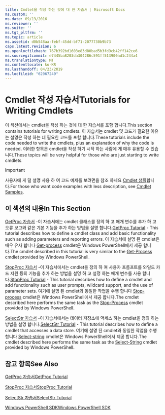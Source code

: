 ```yaml
---
title: Cmdlet을 작성 하는 것에 대 한 자습서 | Microsoft Docs
ms.custom: ''
ms.date: 09/13/2016
ms.reviewer: ''
ms.suite: ''
ms.tgt_pltfrm: ''
ms.topic: article
ms.assetid: d0b548aa-febf-45dd-bf71-2077730b9b73
caps.latest.revision: 6
ms.openlocfilehash: 767b392bd1603e83d80bad5b3fd9cb42ff142ce6
ms.sourcegitcommit: e7445ba8203da304286c591ff513900ad1c244a4
ms.translationtype: MT
ms.contentlocale: ko-KR
ms.lasthandoff: 04/23/2019
ms.locfileid: "62067249"
---
```

# <a name="tutorials-for-writing-cmdlets"></a><span data-ttu-id="c0368-102">Cmdlet 작성 자습서</span><span class="sxs-lookup"><span data-stu-id="c0368-102">Tutorials for Writing Cmdlets</span></span>

<span data-ttu-id="c0368-103">이 섹션에서는 cmdlet을 작성 하는 것에 대 한 자습서를 포함 합니다.</span><span class="sxs-lookup"><span data-stu-id="c0368-103">This section contains tutorials for writing cmdlets.</span></span> <span data-ttu-id="c0368-104">이 자습서는 cmdlet 및 코드가 필요한 이유는 설명은 작성 하는 데 필요한 코드를 포함 합니다.</span><span class="sxs-lookup"><span data-stu-id="c0368-104">These tutorials include the code needed to write the cmdlets, plus an explanation of why the code is needed.</span></span> <span data-ttu-id="c0368-105">이러한 항목은 cmdlet을 작성 하기 시작 하는 사람에 게 매우 유용할 수 있습니다.</span><span class="sxs-lookup"><span data-stu-id="c0368-105">These topics will be very helpful for those who are just starting to write cmdlets.</span></span>

> [!IMPORTANT]
> <span data-ttu-id="c0368-106">사용자에 게 덜 설명 사용 하 여 코드 예제를 보려면을 참조 하세요 [Cmdlet 샘플](./cmdlet-samples.md)합니다.</span><span class="sxs-lookup"><span data-stu-id="c0368-106">For those who want code examples with less description, see [Cmdlet Samples](./cmdlet-samples.md).</span></span>

## <a name="in-this-section"></a><span data-ttu-id="c0368-107">이 섹션의 내용</span><span class="sxs-lookup"><span data-stu-id="c0368-107">In This Section</span></span>

<span data-ttu-id="c0368-108">[GetProc 자습서](./getproc-tutorial.md) -이 자습서에는 cmdlet 클래스를 정의 하 고 매개 변수를 추가 하 고 오류 보고와 같은 기본 기능을 추가 하는 방법을 설명 합니다.</span><span class="sxs-lookup"><span data-stu-id="c0368-108">[GetProc Tutorial](./getproc-tutorial.md) - This tutorial describes how to define a cmdlet class and add basic functionality such as adding parameters and reporting errors.</span></span> <span data-ttu-id="c0368-109">이 자습서에 설명 된 cmdlet은 매우 유사 합니다 [Get-process](/powershell/module/Microsoft.PowerShell.Management/Get-Process) cmdlet은 Windows PowerShell에서 제공 합니다.</span><span class="sxs-lookup"><span data-stu-id="c0368-109">The cmdlet described in this tutorial is very similar to the [Get-Process](/powershell/module/Microsoft.PowerShell.Management/Get-Process) cmdlet provided by Windows PowerShell.</span></span>

<span data-ttu-id="c0368-110">[StopProc 자습서](./stopproc-tutorial.md) -이 자습서에서는 cmdlet을 정의 하 여 사용자 프롬프트를 와일드 카드 지원 등의 기능을 추가 하는 방법을 설명 하 고 설정 하는 매개 변수를 사용 합니다.</span><span class="sxs-lookup"><span data-stu-id="c0368-110">[StopProc Tutorial](./stopproc-tutorial.md) - This tutorial describes how to define a cmdlet and add functionality such as user prompts, wildcard support, and the use of parameter sets.</span></span> <span data-ttu-id="c0368-111">여기에 설명 된 cmdlet와 동일한 작업을 수행 합니다 [Stop-process](/powershell/module/Microsoft.PowerShell.Management/Stop-Process) cmdlet은 Windows PowerShell에서 제공 합니다.</span><span class="sxs-lookup"><span data-stu-id="c0368-111">The cmdlet described here performs the same task as the [Stop-Process](/powershell/module/Microsoft.PowerShell.Management/Stop-Process) cmdlet provided by Windows PowerShell.</span></span>

<span data-ttu-id="c0368-112">[SelectStr 자습서](./selectstr-tutorial.md) -이 자습서에서는 데이터 저장소에 액세스 하는 cmdlet을 정의 하는 방법을 설명 합니다.</span><span class="sxs-lookup"><span data-stu-id="c0368-112">[SelectStr Tutorial](./selectstr-tutorial.md) - This tutorial describes how to define a cmdlet that accesses a data store.</span></span> <span data-ttu-id="c0368-113">여기에 설명 된 cmdlet와 동일한 작업을 수행 합니다 [Select-string](/powershell/module/microsoft.powershell.utility/select-string) cmdlet은 Windows PowerShell에서 제공 합니다.</span><span class="sxs-lookup"><span data-stu-id="c0368-113">The cmdlet described here performs the same task as the [Select-String](/powershell/module/microsoft.powershell.utility/select-string) cmdlet provided by Windows PowerShell.</span></span>

## <a name="see-also"></a><span data-ttu-id="c0368-114">참고 항목</span><span class="sxs-lookup"><span data-stu-id="c0368-114">See Also</span></span>

[<span data-ttu-id="c0368-115">GetProc 자습서</span><span class="sxs-lookup"><span data-stu-id="c0368-115">GetProc Tutorial</span></span>](./getproc-tutorial.md)

[<span data-ttu-id="c0368-116">StopProc 자습서</span><span class="sxs-lookup"><span data-stu-id="c0368-116">StopProc Tutorial</span></span>](./stopproc-tutorial.md)

[<span data-ttu-id="c0368-117">SelectStr 자습서</span><span class="sxs-lookup"><span data-stu-id="c0368-117">SelectStr Tutorial</span></span>](./selectstr-tutorial.md)

[<span data-ttu-id="c0368-118">Windows PowerShell SDK</span><span class="sxs-lookup"><span data-stu-id="c0368-118">Windows PowerShell SDK</span></span>](../windows-powershell-reference.md)
